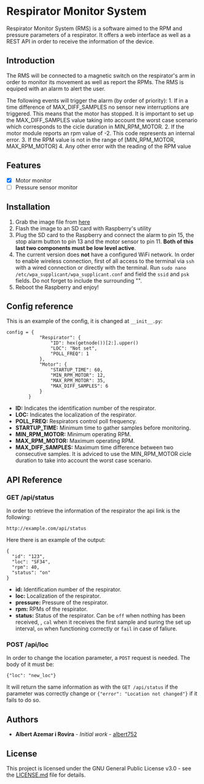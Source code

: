 # Respirator Monitor System 
Respirator Monitor System (RMS) is a software aimed to the RPM and pressure
parameters of a respirator. It offers a web interface as well as a REST API in
order to receive the information of the device.

## Introduction
The RMS will be connected to a magnetic switch on the respirator's arm 
in order to monitor
its movement as well as report the RPMs. The RMS is equiped with an alarm to
alert the user.

The following events will trigger the alarm (by order of priority):
    1. If in a time difference of MAX_DIFF_SAMPLES no sensor new interruptions are
       triggered. This means that the motor has stopped. It is important to set up
        the MAX_DIFF_SAMPLES value  taking into account the worst case scenario which corresponds to the
        cicle duration in MIN_RPM_MOTOR.
    2. If the motor module reports an rpm value of -2. This code represents an
       internal error.
    3. If the RPM value is not in the range of [MIN_RPM_MOTOR, MAX_RPM_MOTOR]
    4. Any other error with the reading of the RPM value 

## Features
- [x] Motor monitor
- [ ] Pressure sensor monitor

## Installation
1. Grab the image file from
   [here](https://mega.nz/file/OCoi2KJQ#5QPcwwQ7kHRO4UQvvrv9-r9iO-63JqJFD4u9t3nogho)
2. Flash the image to an SD card with Raspberry's utility
3. Plug the SD card to the Raspberry and connect the alarm to pin 15, the stop
   alarm button to pin 13 and
   the motor sensor to pin 11. **Both of this last two components must be low level
   active**.
4. The current version does **not** have a configured WiFi network. In order
   to enable wireless connection, first of all access to the terminal via `ssh`
   with a wired connection or directly with the terminal. Run `sudo nano
   /etc/wpa_supplicant/wpa_supplicant.conf` and field the `ssid` and `psk` fields.
   Do not forget to include the surrounding "".
5. Reboot the Raspberry and enjoy!

## Config reference
This is an example of the config, it is changed at `__init__.py`:

```
config = {  
            "Respirator": {
                "ID": hex(getnode())[2:].upper()
                "LOC": "Not set",
                "POLL_FREQ": 1
            },
            "Motor": {
                "STARTUP_TIME": 60,
                "MIN_RPM_MOTOR": 12,
                "MAX_RPM_MOTOR": 35,
                "MAX_DIFF_SAMPLES": 6
            }
        }
```

* **ID:** Indicates the identification number of the respirator.
* **LOC:** Indicates the localization of the respirator.
* **POLL_FREQ:** Respirators control poll frequency.
* **STARTUP_TIME:** Minimum time to gather samples before monitoring.
* **MIN_RPM_MOTOR:** Minimum operating RPM.
* **MAX_RPM_MOTOR:** Maximum operating RPM.
* **MAX_DIFF_SAMPLES:** Maximum time difference between two consecutive samples.
    It is adviced to use the MIN_RPM_MOTOR cicle duration to take into account the
    worst case scenario.


## API Reference
### GET /api/status
In order to retrieve the information of the respirator the api link is the
following:

```
http://example.com/api/status
```

Here there is an example of the output:

```
{
  "id": "123",
  "loc": "SF34",
  "rpm": 40,
  "status": "on"
}
```

* **id:** Identification number of the respirator.
* **loc:** Localization of the respirator.
* **pressure:** Pressure of the respirator.
* **rpm:** RPMs of the respirator.
* **status:** Status of the respirator. Can be `off` when nothing has been received,
  , `cal` when it receives the first sample and suring the set up interval, `on` when
  functioning correctly or `fail` in case of faliure.
### POST /api/loc
In order to change the location parameter, a `POST` request is needed. The body
of it must be:

```
{"loc": "new_loc"}
```

It will return the same information as with the `GET /api/status` if the
parameter was correctly change or `{"error": "Location not changed"}` if it
fails to do so. 

## Authors
* **Albert Azemar i Rovira** - *Initial work* - [albert752](https://github.com/albert752)

## License
This project is licensed under the GNU General Public License v3.0 - see the 
[LICENSE.md](./LICENSE.md) file for details.
